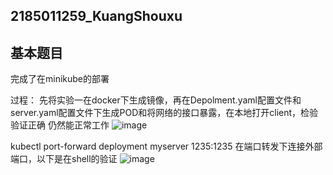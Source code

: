 ## 2185011259_KuangShouxu 

## 基本题目
完成了在minikube的部署

过程：
  先将实验一在docker下生成镜像，再在Depolment.yaml配置文件和server.yaml配置文件下生成POD和将网络的接口暴露，在本地打开client，检验验证正确
  仍然能正常工作
  ![image](https://user-images.githubusercontent.com/64403824/203555310-8dde585e-48d4-40a3-bd03-ba61d4baab8e.png)
  
  kubectl port-forward deployment myserver  1235:1235 在端口转发下连接外部端口，以下是在shell的验证
![image](https://user-images.githubusercontent.com/64403824/203556494-fc0d6d52-b067-424a-881e-bcb1e0f3eeec.png)
